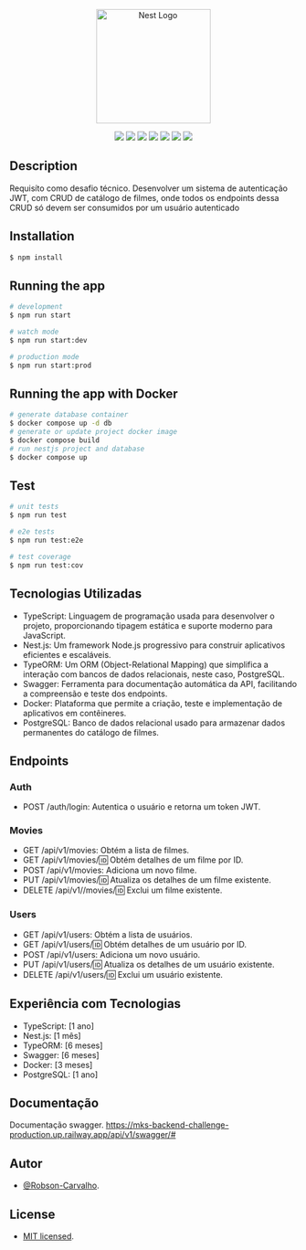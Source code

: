 <p align="center">
  <a href="http://nestjs.com/" target="blank"><img src="https://nestjs.com/img/logo-small.svg" width="200" alt="Nest Logo" /></a>
</p>

<p align="center">
<a><img src="https://img.shields.io/badge/Railway-131415?style=for-the-badge&logo=railway&logoColor=white"></a>
<a><img src="https://img.shields.io/badge/PostgreSQL-316192?style=for-the-badge&logo=postgresql&logoColor=white" /></a>
<a><img src="https://img.shields.io/badge/JWT-000000?style=for-the-badge&logo=JSON%20web%20tokens&logoColor=white" /></a>
<a><img src="https://img.shields.io/badge/nestjs-E0234E?style=for-the-badge&logo=nestjs&logoColor=white" /></a>
<a><img src="https://img.shields.io/badge/npm-CB3837?style=for-the-badge&logo=npm&logoColor=white
" /></a>
<a><img src="https://img.shields.io/badge/TypeScript-007ACC?style=for-the-badge&logo=typescript&logoColor=white" /></a>
<a><img src="https://img.shields.io/badge/Docker-2CA5E0?style=for-the-badge&logo=docker&logoColor=white" /></a>
</p>

## Description

Requisíto como desafio técnico. Desenvolver um sistema de autenticação JWT, com CRUD de catálogo de filmes, onde todos os endpoints dessa CRUD só devem ser consumidos por um usuário autenticado

## Installation

```bash
$ npm install
```

## Running the app

```bash
# development
$ npm run start

# watch mode
$ npm run start:dev

# production mode
$ npm run start:prod
```

## Running the app with Docker

```bash
# generate database container
$ docker compose up -d db
# generate or update project docker image
$ docker compose build
# run nestjs project and database
$ docker compose up
```

## Test

```bash
# unit tests
$ npm run test

# e2e tests
$ npm run test:e2e

# test coverage
$ npm run test:cov
```

## Tecnologias Utilizadas

- TypeScript: Linguagem de programação usada para desenvolver o projeto, proporcionando tipagem estática e suporte moderno para JavaScript.
- Nest.js: Um framework Node.js progressivo para construir aplicativos eficientes e escaláveis.
- TypeORM: Um ORM (Object-Relational Mapping) que simplifica a interação com bancos de dados relacionais, neste caso, PostgreSQL.
- Swagger: Ferramenta para documentação automática da API, facilitando a compreensão e teste dos endpoints.
- Docker: Plataforma que permite a criação, teste e implementação de aplicativos em contêineres.
- PostgreSQL: Banco de dados relacional usado para armazenar dados permanentes do catálogo de filmes.

## Endpoints

### Auth

- POST /auth/login: Autentica o usuário e retorna um token JWT.

### Movies

- GET /api/v1/movies: Obtém a lista de filmes.
- GET /api/v1/movies/:id: Obtém detalhes de um filme por ID.
- POST /api/v1/movies: Adiciona um novo filme.
- PUT /api/v1/movies/:id: Atualiza os detalhes de um filme existente.
- DELETE /api/v1//movies/:id: Exclui um filme existente.

### Users

- GET /api/v1/users: Obtém a lista de usuários.
- GET /api/v1/users/:id: Obtém detalhes de um usuário por ID.
- POST /api/v1/users: Adiciona um novo usuário.
- PUT /api/v1/users/:id: Atualiza os detalhes de um usuário existente.
- DELETE /api/v1/users/:id: Exclui um usuário existente.

## Experiência com Tecnologias

- TypeScript: [1 ano]
- Nest.js: [1 mês]
- TypeORM: [6 meses]
- Swagger: [6 meses]
- Docker: [3 meses]
- PostgreSQL: [1 ano]

## Documentação

Documentação swagger. https://mks-backend-challenge-production.up.railway.app/api/v1/swagger/#

## Autor

- [@Robson-Carvalho](https://github.com/Robson-Carvalho).

## License

- [MIT licensed](LICENSE).
